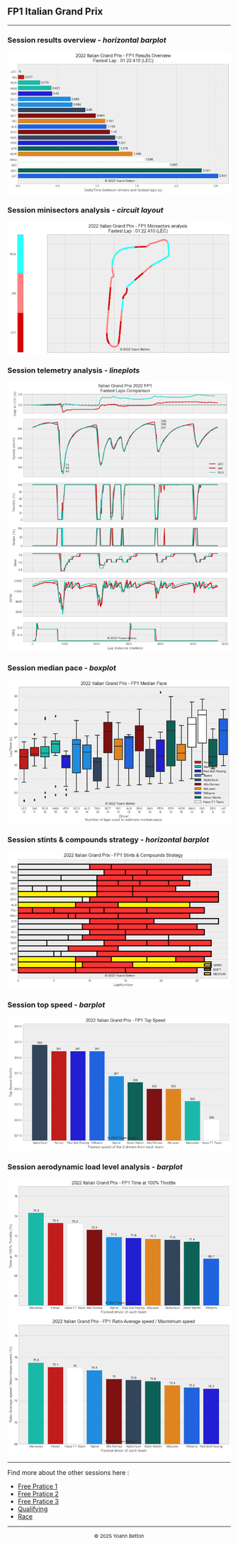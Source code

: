 ## FP1 Italian Grand Prix

---

### Session results overview - *horizontal barplot*

<img src="/output/2022-09-11_Italian_Grand_Prix/fp1_results_overview_white.png?raw=true"/>

### Session minisectors analysis - *circuit layout*

<img src="/output/2022-09-11_Italian_Grand_Prix/fp1_minisectors_analysis_white.png?raw=true"/>

### Session telemetry analysis - *lineplots*

<img src="/output/2022-09-11_Italian_Grand_Prix/fp1_telemetry_analysis_white.png?raw=true"/>

### Session median pace - *boxplot*

<img src="/output/2022-09-11_Italian_Grand_Prix/fp1_median_pace_white.png?raw=true"/>

### Session stints & compounds strategy - *horizontal barplot*

<img src="/output/2022-09-11_Italian_Grand_Prix/fp1_stints_compounds_stategy_white.png?raw=true"/>

### Session top speed - *barplot*

<img src="/output/2022-09-11_Italian_Grand_Prix/topspeed_fp1_white.png?raw=true"/>

### Session aerodynamic load level analysis - *barplot*

<img src="/output/2022-09-11_Italian_Grand_Prix/fp1_maximum_throttle_white.png?raw=true"/>

<img src="/output/2022-09-11_Italian_Grand_Prix/fp1_speed_ratio_white.png?raw=true"/>

--- 

Find more about the other sessions here :
  - [Free Pratice 1](/page/FP1/2022-09-11_Italian_Grand_Prix)  
  - [Free Pratice 2](/page/FP2/2022-09-11_Italian_Grand_Prix) 
  - [Free Pratice 3](/page/FP3/2022-09-11_Italian_Grand_Prix)
  - [Qualifying](/page/Qualifying/2022-09-11_Italian_Grand_Prix) 
  - [Race](/page/Race/2022-09-11_Italian_Grand_Prix)

---

<div style="text-align: center">
  <p style="font-size:11px">&copy; 2025 Yoann Betton</p>
</div>

<!-- ---

<p style="font-size:11px">Page generated from <a href="https://github.com/yoannbtn/yoannbtn.github.io">github.com/yoannbtn</a>.</p> -->
